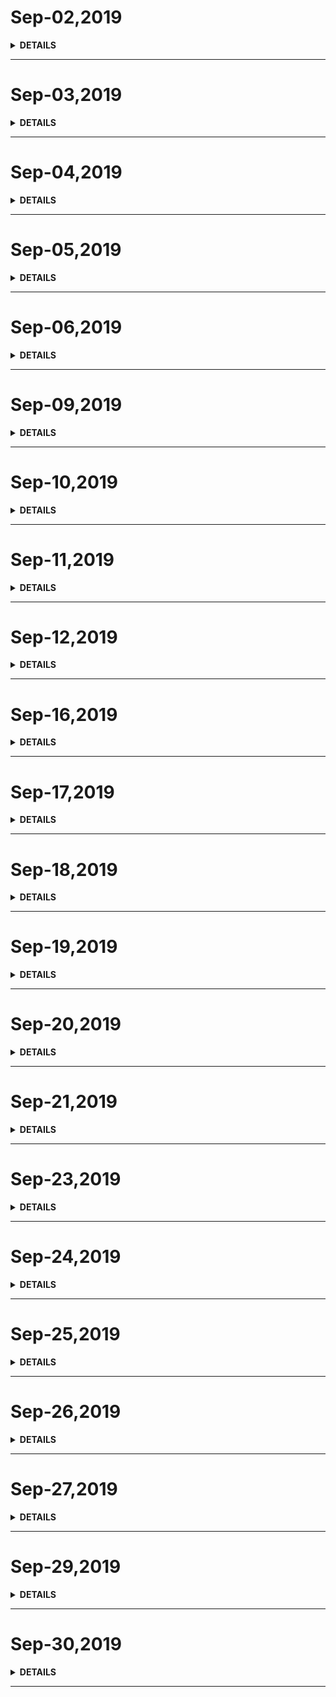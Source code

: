 # Sep-02,2019

<details><summary><b>DETAILS</b></summary>
<p>

## **Daily Sentence**
#### <u>*Originary people merely think how they shall spend their time,a man of talent tries to use it.*</u>

## **Plan**
>这里记录我的一天，需要去留意的事。

> Time 来到了Sep.
> 闯哥回总部，只留下我与小韩宇。

> 今天首先是简单看一下即将要修改的关于移动端答题的H5网页。

> 然后对AugularJS做一个简单的回顾学习。

> 倘若上面这两件事不怎么着急的话，再去学学我的Vue音乐APP。

## **Summary**
> 关于移动端答题的H5网页因为没有开发的安排暂时搁置，简单看了一下生产环境的答题，应该是用Vue写的。

> 关于Augular的学习不是一时半会的事，而且不确定后期是否会使用此框架，暂时搁置。

> 然后剩下的时间主要就是接着跟着Vue2.0视频敲代码了，第一遍非常粗糙，作者的很多优秀代码接收的也很少，现在打算是第一遍的通学通写，回头继续吸收其精华。

> 晚上的时候，回到家主要是在读《简明美国史》，对于三八妇女节、五险一金、双休、协和医院、洛克菲勒等等等等的历史惊讶。要多读书啊。

</p>
</details>

---

# Sep-03,2019

<details><summary><b>DETAILS</b></summary>
<p>

## **Daily Sentence**
#### <u>*《美国简明史》，作者: 陈勤 ，出版社: 云南人民出版社，*</u>
> 作者简介  · · · · · ·
> 陈勤
> 中山大学历史系毕业
> 南京大学历史学博士
> 曾在中国中央电视台、凤凰卫视、广西师范大学出版社等多家传媒出版机构担任策划人
> 32卷《易中天中华史》学术顾问

## **Plan**
> 这里记录我的一天，需要去留意的事。

> 今天继续Vue音乐吧，这家伙都差不多两周了，还没学完。

## **Summary**
> 解了项目的一两个小bug，简单看了一下关于要写的项目--Vue写答题。

> 将Vue项目代码部分跟着过了一遍。

> 晚上的时候看到一个关于《切尔诺贝利》的电影解说，对照着中国版地图看了一下关于我国的核电站分布，都在沿海一带，对此产生了一些遐想：
> + 沿海一带比较安全，如果发生核危机对人的伤害较少，但是海洋不就遭到了污染吗？
> + 在沿海一带建核电站应该在国防上也有考虑，只是不知道接着如何自我遐想了。
> + 查看核电站的分布，也学习了一下中国的边边地区分布，从黑龙江开始，依次是吉林、辽宁、河北(北京)、山东、江苏、上海、浙江、福建、广东、广西壮族自治区、西藏、新疆维吾尔自治区、内蒙古自治区。

</p>
</details>

---
# Sep-04,2019

<details><summary><b>DETAILS</b></summary>
<p>

## **Daily Sentence**
#### <u>*We often hear of people breaking from overwork,but in nine cases out of ten they are really suffering from worry or anxiety.*</u>

## **Plan**
> 这里记录我的一天，需要去留意的事。

> 除了需求的确认完成项目的代码开发外，继续Vue音乐的项目完结后的学习、包括打包、上线、注意事项等等。

## **Summary**
> 关于模拟对话答题项目，项目初始化且调试完毕，初看这个项目真是写的烂，不是说业务代码乱（代码还没看），项目的构建、目录规整真是烂到家了。

> Vue音乐项目终于在花了100个小时后，看完了第一遍，囫囵吞枣的看，还有很多的知识点没有消化，文章的跟进也还差好几篇。

> 晚上回到家学了一会尤克里里。

> 回去的路上看了一点《林肯传》，看书有点杂乱无章，逮着哪个，瞎看一通。

> 晚上做了噩梦，记不清做了什么，可能现在的生活工作状态让我有些焦虑吧。

## Star
|       标签       |              记录              | 评价  |
| :--------------: | :----------------------------: | :---: |
| 模拟对话答题项目 | 项目启动、简单看了一下项目布局 | ⭐⭐ ⭐  |
|   Vue音乐项目    |     第一遍囫囵吞枣学习完毕     | ⭐⭐ ⭐  |

</p>
</details>

---

# Sep-05,2019

<details><summary><b>DETAILS</b></summary>
<p>

## **Daily Sentence**
#### <u>*1.How are you doing?*</u>
> 你好吗？
> 
#### <u>*2.I'm doing great*</u>
> 我过得很好
> 
#### <u>*3.What's up?*</u>
> 出什么事了/你在忙些什么/怎么了？
> 
#### <u>*4.Nothing special.*</u>
> 没什么特别的。
> 
#### <u>*5. Hi. Long time no see.*</u>
> 嗨，好久不见了.
#### <u>*6. So far so good。*</u>
> 到目前为止，一切都好
> 
#### <u>*7. Things couldn't be better。*</u>
> 一切顺利
> 
#### <u>*8. Are you making progress?*</u>
> 有进展吗？

## **Plan**
>这里记录我的一天，需要去留意的事。

> 极客时间购买的关于《浏览器渲染原理》专栏进行学习、记录。

## **Summary**
> 模拟对话答题平台邮箱bug的处理。

> 毫无激情的学习了几节《浏览器渲染原理》。

> 读书。

</p>
</details>

---
# Sep-06,2019

<details><summary><b>DETAILS</b></summary>
<p>

## **Daily Sentence**
#### <u>*Life is like a play,play as in life,everyone has played diffrent roles.*</u>
> 人生如戏，戏如人生，每个人都在上演着不同的角色.

## **Plan**
> 每到周五的时候心情总是如此的平和。

> 如今在面对生活、面对工作中都好似处在一个瓶颈，跨越不了。
> 
> 价值观还未定型，工作还未干到满意。

> 我能做些什么呢？ 总得有点能拿出手的东西在必要的时候去展示一把吧。

> 那么，好好在前端的世界上找寻乐趣，发掘、钻研、盘它。

> 今天的学习时间用来再学Vue,我要在Vue的世界里驰骋。

## **Summary**
### 创建一个数组
> Array.of() : 返回由所有参数值组成的数组，不管参数值是什么！

    const a = 1
    const b = '2'
    const c = true
    const d = {name:'liugezhou'}
    const e = ['liu','ge','zhou']
    let arr = Array.of(a,b,c,d,e)

### 改变原数组的方法（7个）
> + push():末尾添加 ----- ⭐⭐⭐
> + pop()：末尾删除 ----- ⭐⭐⭐
> + shift()：首位删除 ----- ⭐⭐⭐
> + unshift()：首位添加 ----- ⭐⭐⭐
> + splice() ：从数组中添加/删除项目,语法 array.splice(index,howmany,item1,.....,itemX) ----- ⭐⭐⭐
> + sort()： 数组排序 ----- ⭐⭐⭐
> + reverse()： 数组反序 ----- ⭐⭐⭐

### 不改变原数组的方法（8个）
> + concat() ：方法用于合并两个或多个数组，返回一个新数组。 ----- ⭐⭐⭐
> + filter() ----- ⭐⭐⭐
> + slice() ：
>   浅拷贝数组的元素。
>   提取字符串的某个部分[start不包含此索引:1指第一个，-1指倒数第一个，end包含此索引:未指定直到结尾，若为负数则从末尾倒数] ----- ⭐⭐⭐
> + join(): 用于数组中的所有元素通过指定的分隔符进行分割到一个`字符串`中去。----- ⭐⭐⭐
> + toLocateString()
> + toString() ----- ⭐⭐⭐
> + indexOf() ----- ⭐⭐⭐
> + lastIndexOf()
> + includes()  ----- ⭐⭐⭐

### 遍历方法
> + forEach()
> + every()
> + some()
> + map()
> + reduce ()
> + reduceRight()
> + entries()
</p>
</details>

---

# Sep-09,2019

<details><summary><b>DETAILS</b></summary>
<p>

## **Daily Sentence**
#### <u>*这几天在读《天才在左，疯子在右》，读到关于旅行人这章，有点入迷，这部分的内容还未读完。文章提到的双峰干涉实验，引入了多重宇宙，感叹啊，量子物理学这个领域有太多未知，政府、企业的有意隐藏肯定是有的。*</u>
#### <u>*无知让人堕落，不学习就不能探索未知*</u>
> 

## **Plan**
>这里记录我的一天，需要去留意的事。

> 上周再过Vue文档，过到了关于数组的操作这里，然后对js的数组操作做了一个回顾学习。

> 今天继续过Vue文档。对其延伸知识继续巩固温习，要做一个完全掌握Vue.js知识的一个合格前端开发。
## **Summary**
> 今天主要是接替后台的bug的处理。

> 由于已经很长时间不写后端代码，再加上对这个项目后端的不了解以及心态的不稳定，今天的心态有点捉急，几个bug的解决根本就没有一点的思路，我是非常的排斥。

> 我觉得我没有那个能力跟精力在现在的学习中吃透前后端，包括后面还要开发的微服务，我都是排斥的，所以我对现在自己的期望是努力去做工作上让做的业务代码，还是要抓紧时间巩固前端一系列繁杂的知识点啊，前端不通，生活不稳。

> 晚上又开始重看关于Vue音乐APP的项目，第二遍看确实感觉不一样，很多思路一下就通了。

</p>
</details>

---
# Sep-10,2019

<details><summary><b>DETAILS</b></summary>
<p>

## **Daily Sentence**
#### <u>*We laughed and kept saying 'see u soon',but inside we both knew we'd never see each other again.*</u>

## **Plan**
>这里记录我的一天，需要去留意的事。

## **Summary**
> 今天是2019年9月10号。教师节。Java Ma退休。苹果20119年秋季发布会。
> 
> 马上就要中秋了。
> 
> 参加阿里20周年晚会的两位之前的短暂同事，发的晚会的朋友圈视频，心中不免一些羡慕。
> 羡慕的他们相比一些人来说要优秀很多。 
> 虽然本质上还是没什么区别。
> 但是在我眼中看来，他们是更能适应这个社会规则、也可能是将自己的兴趣发扬光大的优秀人儿。
> 
> 最近一直在纠结要不要买个Mac Pro，其实我也说不出来这个笔记本哪里好，就是感觉逼格高、使用体验好。
> 两万大洋啊。还没买就开始感觉不舍得。
</p>
</details>

---

# Sep-11,2019

<details><summary><b>DETAILS</b></summary>
<p>

## **Daily Sentence**
#### <u>*A strong man can save himself,a great man can save another.*</u>

## **Plan**
>这里记录我的一天，需要去留意的事。

## **Summary**
> 今天通过Apple Store的教育商店准备购买MacBook Pro笔记本，没有想到整了半天没有成功，需要验证身份信息，这整的真是让人感觉痛苦。

> The whole day, I spent more time to buy it. though,It's failed.

> 产品魅力，着了魔。

</p>
</details>

---
# Sep-12,2019

<details><summary><b>DETAILS</b></summary>
<p>

## **Daily Sentence**
#### <u>*Because Let's remember:that English today is not an art to masteres,It's just a tool to use to get a result,And belongs to you.*</u>
> 

## **Plan**
>这里记录我的一天，需要去留意的事。

> 2019年下半场的中秋节转眼间就来到了眼前，不禁唏嘘，Time go 了 where？

> 从何时开始，时间就这么滴答滴答的不停流逝？


## **Summary**
> I wasted another good day!

</p>
</details>

---

# Sep-16,2019

<details><summary><b>DETAILS</b></summary>
<p>

## **Daily Sentence**
#### <u>*Even if the present,the match does not stop changes the page.*</u>
> 即使现在，对手也不停地反动书页。

## **Plan**
>这里记录我的一天，需要去留意的事。

> 这周争取把Vue音乐的文章部分做初次了解！

## **Summary**
> 本来我是尝试着继续总结Vue音乐的文章的，但是出了一些问题，在过了一遍总代码后，突然半途插入开始写总结总有点不适。

> 于是，我翻开之前在极客时间上的一本《浏览器工作原理与实践》，对V8工作原理这一章进行了一个不算简单的学习。

> 学完这节课的内容后，跟我学完一遍Vue音乐APP那个课程的感觉一样。好像是学过了，但是实际上并没有在脑海里留下多么深刻的印象。特别是学的这个理论占据较大篇幅的生硬知识点，需要多次的重复、重复、多次理解，直到深入骨子，虽然我不知道学这些东西在今后的工作、面试中有帮助，但我还是在孜孜不倦的没有大局观的看着。  
> 一方面上我觉得这些知识点有用，一方面是如果不去学点什么，就感觉很急躁、焦虑。 
> 当然，最大的原因还是出钱买的课程，不学对不起钱。

</p>
</details>

---
# Sep-17,2019

<details><summary><b>DETAILS</b></summary>
<p>

## **Daily Sentence**
#### <u>*Time the studay pain is temporary,has not learned the pain is life-long.*</u>
> 学习时的苦痛是暂时的，未学到的痛苦是终生的
## **Plan**
>这里记录我的一天，需要去留意的事。

> 浏览器工作原理与实践--浏览器的页面循环系统的学习。

## **Summary**
> Beats耳机到货！
</p>
</details>

---

# Sep-18,2019

<details><summary><b>DETAILS</b></summary>
<p>

## **Daily Sentence**
#### <u>*Any application that can be written in JavaScript will eventually be written in JavaScript. *</u>
> 

## **Plan**
>这里记录我的一天，需要去留意的事。

> ES5基础语法回顾、背景、影响、语法、概念等的查漏补缺。
## **Summary**
#### 脚本语言
> JavaScript 是一种轻量级的脚本语言:指的是不具备开发操作系统的能力，而是只用来编写控制其他大型应用程序（比如浏览器）的“脚本”.

#### JavaScript的核心语法
> 只包括两个部分：基本的语法结构（比如操作符、控制结构、语句）和标准库（具有各种功能的对象如Array、Date、Math等）。

#### 标识符
> 标识符命名规则： 
> 第一个字符可以是任意Unicode字母（包括英文字母和其它语言字母），以及美元符号`$`和下划线`_`。
> 第二个字符以及后面字符，除了第一条提到的，还可以用数字0-9。
> 另：中文所合法的标识符，可以用作变量名。【关键字不能用作标识符】

#### JavaScript有三种方法，可以确定一个值到底是什么类型
> + typeof : 可以识别 Number、String、Boolean、Object({}、[]、null)、undefined
> + instance : 可以区分数组和对象
> + Object.prototype.toString.call([]) // "[object Array]"

#### Null和undefined的区别
> null是一个表示“空”的对象，转为数值时为0；undefined表示“此处无定义”的原始值，转为数值时为NaN。

</p>
</details>

---
# Sep-19,2019

<details><summary><b>DETAILS</b></summary>
<p>

## **Daily Sentence**
#### <u>*Yesterday is a history,tommorow is a mystery,But today is a gift.that is wht it is called prensent.*</u>
> 

## **Plan**
>这里记录我的一天，需要去留意的事。

## **Summary**
> 这天主要是解决关于台账两个项目的问题（李家杰台账在本地无法连接的问题、是开启了防火墙）、并且参加微服务新项目的研讨会：分享了一些小程序与后台的交互。

> 虽然项目中并没有什么比较有挑战的任务，但是这种能够去深究去解决问题的态度，还是让我欣慰了一把。

> 无论遇到什么问题，要保持自信、冷静。问题肯定所一步一步去解决的，只要按着思路去追，那或多或少经过思考都是会有一些结果的。

> 生活又何尝不是。

</p>
</details>

---

# Sep-20,2019

<details><summary><b>DETAILS</b></summary>
<p>

## **Daily Sentence**
#### <u>*I am Chinese.*</u>
#### <u>*I am a Chinese person.*</u>
> 

## **Plan**
>这里记录我的一天，需要去留意的事。

> 先把昨天遗留的问题：微信分享样式调整与赋能社的报告上传问题解决。然后看一下关于新项目的原型文件。

> 继续学一些ES相关的基础知识。

## **Summary**
> 今天有一个这样的问题：微信聊天窗口分享项目页面的时候，样式混乱。

> 之前是这么操作的：为了让钉钉的分享有样式，在分享的页面当中添加了mete标签关于og的标准。然后我认为可能是因为这样的原因导致微信样式混乱。但其实不是，其实是因为之前分享页面都是不带端口的，这下带上了端口导致配置出错。

> 然后开了一个简短的会议，要开始准备做微服务了，我主要负责后端的支付相关、与微信支付宝等第三方相关的业务。

> 没有学习上面的扩展，主要就是熟悉新项目。多年不写后端，有点发憷。

> So what？ 管他什么语言，上面范文，反正总是能写的出来。

</p>
</details>

---
# Sep-21,2019

<details><summary><b>DETAILS</b></summary>
<p>

## **Daily Sentence**
#### <u>*这是我用我的小情人的第一次代码提交。*</u>
> 

## **Plan**
>这里记录我的一天，需要去留意的事。

## **Summary**
> 今天在家窝了一天，晚上出去浏览了一圈，转完回来稍稍的配置一下我的小情人。

> 马上就要十一了，比较关心的小事情就是:  
> 十一的票抢不到。   
> 十一的猫咪不知道如何让他不孤独的度过。 
> 十一前后的项目工作的安排。 

</p>
</details>

---

# Sep-23,2019

<details><summary><b>DETAILS</b></summary>
<p>

## **Daily Sentence**
#### <u>*From this week,I hava to foucus on my energy on backend development. *</u>
> 

## **Plan**
> 这里记录我的一天，需要去留意的事。

> Mac--aiyoumatch项目配置，能将项目跑起来。
> 博客迁移至Mac。
> Mac上使用FileZilla连接服务器。
> Mac上远程连接服务器堡垒机。
> Mac安装类shell命令行工具--暂时用自带终端。
> 数据库相关

> 学习也是温习一下Java.

## **Summary**
|        标签        | 记录  | 评价  |
| :----------------: | :---: | :---: |
| aiyoumatch项目运行 | Done  |  ⭐⭐⭐  |
|   FileZilla    | Done  |  ⭐⭐⭐  |
|   数据库安装连接  | Done  |  ⭐⭐⭐  |
|   博客迁移  | hexo命令未正确安装  |  |

</p>
</details>

---
# Sep-24,2019

<details><summary><b>DETAILS</b></summary>
<p>

## **Daily Sentence**
#### <u>*倘若有一天，让一个前端去做后端的工作了，你会怎么办？*</u>
> 

## **Plan**
> 这里记录我的一天，需要去留意的事。

## **Summary**
> 遗漏了的总结。

> 这一天我干了什么？

> 维护着台账苟延残喘的项目。

> 晚上回去继续看bug，bug过后，在aliya的教导下，给我讲解了一些关于与微信交互的接口、做了一下脑图梳理。

> 我这个状态不是很对，晚上睡觉失眠、大脑在不停的思考着什么。
> 可能是当下舆论环境的1984，可能是没有浓浓的吸收新鲜知识的懊恼，也可能是找不到实现自我的途径与想象。

</p>
</details>

---

# Sep-25,2019

<details><summary><b>DETAILS</b></summary>
<p>

## **Daily Sentence**
#### <u>全世界最大的无广告网站--wikipedia</u>
> 

## **Plan**
>这里记录我的一天，需要去留意的事。

## **Summary**
##### 今天开了三个半小时的会，把整个项目的脑图共同过了一遍。

#### Chrome浏览器copy控制台资源：`copy()`

#### Chrome控制台的下右快捷键：Shift+command+d

#### 切换DevTools面板：command + ]

#### Chrome浏览器打开 开发者工具：option + command + i

#### Chrome浏览器打开 javascript控制台：option + command + j

#### Chrome浏览器打开 DOM选择：option + command + c

</p>
</details>

---
# Sep-26,2019

<details><summary><b>DETAILS</b></summary>
<p>

## **Daily Sentence**
#### <u>*A man is not old until regrets take the place of dreams. *</u>

## **Plan**
> 从每天的工作日志中便可以看到每天的工作状态。没有记录那就是没有成长。

> 最近的节奏打的有点散，精力不知道该往哪使。
> 你看着过去一天天时间的流逝，却每天留下点什么，你心中一丝焦虑。
> 你知道千里之行，始于足下。你知道一步步走出来的路才感觉踏实。

> 然而，你还是做着一些烂尾的事：
> 信誓旦旦要准备考的PMP没了下文。
> 说好的通过数据记录提交自己的Github代码这样简单的几行文字提交也总是断掉。
> 你要凭自己的感受的每周分享，质量事一天不如一天，还断掉。
> 每日工作生活记录的日志也是一天不如一天的懈怠，你开始着急。

> 于是，你写下了上文的几句反思。
> 你可以放弃去做一件事，但是如果你决定了要去做某件事，那就一定要花点时间跟精力在事情上，不用拼劲全力，你只要细水长流、力所能及的去做就好了。

> 这里记录我的一天，需要去留意的事。
> 思考：Github上应该整理一些开源的像项目的项目。
> 《浏览器工作远离与实践》的学习。
> ES5基础学习。
## **Summary**
> + 空数组[]和空对象{}返回的布尔值都是true。 
> + JavaScript语言的底部根本没有整数，所有数字都是小数（64位浮点数）。
> + Base64转码：一种编码方法，可以将任意值转成0～9、A～Z、a～z、+、/着64个字符组成的可打印字符。使用它的主要目的不是为了加密，而是为了不出现特殊字符，简化程序的处理。
>> JavaScript原生提供两个Base64相关的方法：btoa(任意值转换为Base64编码)、atob(Base64编码转为原来的值)
>> 上述两个方法不适用于非ASCII码的字符，会报错。中间需要插入一个转码环节：
>> `encodeURIComponent`、`decodeURIComponent`

</p>
</details>

---

# Sep-27,2019

<details><summary><b>DETAILS</b></summary>
<p>

## **Daily Sentence**
#### <u>*I was hit by influenza.But,fortunately today is Friday!*</u>
>  

## **Plan**
>这里记录我的一天，需要去留意的事。

## **Summary**
> 这几天提交的代码在Github的Contribution面板不显示了，感觉很诡异。  
> 查阅相关资料，原来换了电脑之后，我本地的git邮箱用的是谷歌邮箱，与我的GitHub账户绑定的QQ邮箱不匹配。
> 于是，我首先配置了一下本地的用户名邮箱，然后根据 [这里](https://help.github.com/cn/articles/changing-author-info)的文档进行了仓库更改。

> Github的官网中文文档，介绍一些使用方法：https://help.github.com/cn

> 拖着疲惫的身躯，感了冒的身体划水、摸鱼。

</p>
</details>

---

# Sep-29,2019

<details><summary><b>DETAILS</b></summary>
<p>

## **Daily Sentence**
#### <u>*Just do it !*</u>
> 

## **Plan**
> 这里记录我的一天，需要去留意的事。
> 今天把与微信进行对接的接口文档整理完毕，对内对外的参数写明。
> 新建一个Github仓库，每天用几分钟时间整理一个知识点。

## **Summary**
> 大约的把与微信交互的文档过了一遍。   
> 然后新建了一个仓库，仓库上记录了两个问题。 
> 突然觉得我这一个记录那一个记录，记录的是真多啊，回头发现竟然没有了时间去学习一些新鲜玩意，各个地方都成了一种收藏。 


## Feel Tonignt
> 15年毕业，至今四个多年头过去了，为什么感觉还是没有多少的进步？  
 
> 不知不觉，四年的时间。想想这四年的时间，我都干了些什么。 
> 从14年末，15年初那会参加培训开始，之后去了联技、科达、北件、银源。一下子时间到了17年的5月。 
> 稍稍回味这两年半，一路随波逐流、生活飘荡。有劲不会使，也未曾想远方。 

> 所幸这段经历让我体会到了什么是作为一个普通人有一份工作的欣慰。  
> 17年入职弘件，18年入职易动，19年到了现在。满打满算其实也就是两年的快速成长期。
> 只是最近，突然觉得不成长了，看着基础的前端知识，为什么基础的还是那么基础，却还是没掌握完全？ 
> 这就像根刺一样，扎到我的心里，动则痛一时，不动一直痛。

> 我之前在小本本上一直一直记载着这样的一个目标：我要成长为一名合格的程序员---直到我认可我担当的了这个职业。然而事到如今，依旧感觉自己只是进了门，还没到闭关修炼的阶段。

> 这种状态，我深知若我不发生一些改变，依旧这样的过活，那么未来的几年我还要这么平庸、还会是一颗不足够自信自己掌握技术的心态，那多悲哀。

> 其实也不需要去做什么，每天把工作当成一种乐趣，每一天一点点的记录些什么，学习些什么，不停的走着就好了。

> 是为激励自己，不被快速的淘汰。

|            标签            |      记录      | 评价 |
|:--------------------------:|:--------------:|:----:|
| 微信进行对接的接口文档整理 | 整理了一个初版 | ⭐⭐⭐  |
|  新建dangerousSumary仓库   | 整理了两个主题 | ⭐⭐⭐  |

</p>
</details>

---

# Sep-30,2019

<details><summary><b>DETAILS</b></summary>
<p>

## **Daily Sentence**
#### <u>*Tonignt write it.*</u>
> 

## **Plan**
> 这里记录我的一天，需要去留意的事。
> 这个博客整的又出了问题，今天调试完毕，正确提交代码。
> 学习昨天看到的那个前端总结的仓库。

## **Summary**
> 突然的意外，中午十二点就要下班了。
> 上午整了一下博客，本地可以正常访问且部署代码，但是代码的管理还是有问题，想到这台电脑最近几年也不会换，暂时就先不整这个了。
> 提提代码，准备下班。

</p>
</details>

---
